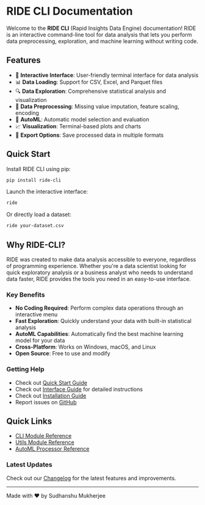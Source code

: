 # RIDE CLI Documentation

Welcome to the **RIDE CLI** (Rapid Insights Data Engine) documentation! RIDE is an interactive command-line tool for data analysis that lets you perform data preprocessing, exploration, and machine learning without writing code.

## Features

- 🚀 **Interactive Interface**: User-friendly terminal interface for data analysis
- 📊 **Data Loading**: Support for CSV, Excel, and Parquet files
- 🔍 **Data Exploration**: Comprehensive statistical analysis and visualization
- 🧹 **Data Preprocessing**: Missing value imputation, feature scaling, encoding
- 🤖 **AutoML**: Automatic model selection and evaluation
- 📈 **Visualization**: Terminal-based plots and charts
- 💾 **Export Options**: Save processed data in multiple formats

## Quick Start

Install RIDE CLI using pip:

```bash
pip install ride-cli
```

Launch the interactive interface:

```bash
ride
```

Or directly load a dataset:

```bash
ride your-dataset.csv
```

## Why RIDE-CLI?

RIDE was created to make data analysis accessible to everyone, regardless of programming experience. Whether you're a data scientist looking for quick exploratory analysis or a business analyst who needs to understand data faster, RIDE provides the tools you need in an easy-to-use interface.

### Key Benefits

- **No Coding Required**: Perform complex data operations through an interactive menu
- **Fast Exploration**: Quickly understand your data with built-in statistical analysis
- **AutoML Capabilities**: Automatically find the best machine learning model for your data
- **Cross-Platform**: Works on Windows, macOS, and Linux
- **Open Source**: Free to use and modify

### Getting Help

- Check out [Quick Start Guide](getting-started/quickstart.md)
- Check out [Interface Guide](user-guide/interface.md) for detailed instructions
- Check out [Installation Guide](getting-started/installation.md) 
- Report issues on [GitHub](https://github.com/sudhanshumukherjeexx/ride-cli/issues)

## Quick Links

- [CLI Module Reference](api/cli.md)
- [Utils Module Reference](api/utils.md)
- [AutoML Processor Reference](api/automl.md)

### Latest Updates

Check out our [Changelog](changelog.md) for the latest features and improvements.

---

Made with ❤️ by Sudhanshu Mukherjee